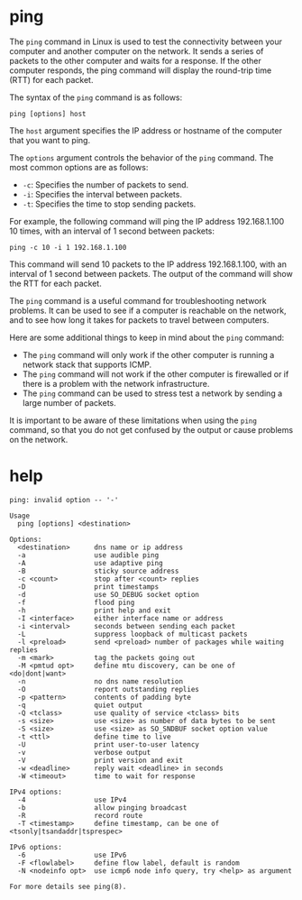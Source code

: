 # ping

The `ping` command in Linux is used to test the connectivity between your computer and another computer on the network. It sends a series of packets to the other computer and waits for a response. If the other computer responds, the ping command will display the round-trip time (RTT) for each packet.

The syntax of the `ping` command is as follows:

```
ping [options] host
```

The `host` argument specifies the IP address or hostname of the computer that you want to ping.

The `options` argument controls the behavior of the `ping` command. The most common options are as follows:

* `-c`: Specifies the number of packets to send.
* `-i`: Specifies the interval between packets.
* `-t`: Specifies the time to stop sending packets.

For example, the following command will ping the IP address 192.168.1.100 10 times, with an interval of 1 second between packets:

```
ping -c 10 -i 1 192.168.1.100
```

This command will send 10 packets to the IP address 192.168.1.100, with an interval of 1 second between packets. The output of the command will show the RTT for each packet.

The `ping` command is a useful command for troubleshooting network problems. It can be used to see if a computer is reachable on the network, and to see how long it takes for packets to travel between computers.

Here are some additional things to keep in mind about the `ping` command:

* The `ping` command will only work if the other computer is running a network stack that supports ICMP.
* The `ping` command will not work if the other computer is firewalled or if there is a problem with the network infrastructure.
* The `ping` command can be used to stress test a network by sending a large number of packets.

It is important to be aware of these limitations when using the `ping` command, so that you do not get confused by the output or cause problems on the network.


# help 

```
ping: invalid option -- '-'

Usage
  ping [options] <destination>

Options:
  <destination>      dns name or ip address
  -a                 use audible ping
  -A                 use adaptive ping
  -B                 sticky source address
  -c <count>         stop after <count> replies
  -D                 print timestamps
  -d                 use SO_DEBUG socket option
  -f                 flood ping
  -h                 print help and exit
  -I <interface>     either interface name or address
  -i <interval>      seconds between sending each packet
  -L                 suppress loopback of multicast packets
  -l <preload>       send <preload> number of packages while waiting replies
  -m <mark>          tag the packets going out
  -M <pmtud opt>     define mtu discovery, can be one of <do|dont|want>
  -n                 no dns name resolution
  -O                 report outstanding replies
  -p <pattern>       contents of padding byte
  -q                 quiet output
  -Q <tclass>        use quality of service <tclass> bits
  -s <size>          use <size> as number of data bytes to be sent
  -S <size>          use <size> as SO_SNDBUF socket option value
  -t <ttl>           define time to live
  -U                 print user-to-user latency
  -v                 verbose output
  -V                 print version and exit
  -w <deadline>      reply wait <deadline> in seconds
  -W <timeout>       time to wait for response

IPv4 options:
  -4                 use IPv4
  -b                 allow pinging broadcast
  -R                 record route
  -T <timestamp>     define timestamp, can be one of <tsonly|tsandaddr|tsprespec>

IPv6 options:
  -6                 use IPv6
  -F <flowlabel>     define flow label, default is random
  -N <nodeinfo opt>  use icmp6 node info query, try <help> as argument

For more details see ping(8).
```
